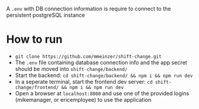 A `.env` with DB connection information is require to connect to the persistent postgreSQL instance
# How to run
- `git clone https://github.com/mmeinzer/shift-change.git`
- The `.env` file containing database connection info and the app secret should be moved into `shift-change/backend/`
- Start the backend: `cd shift-change/backend/ && npm i && npm run dev`
- In a seperate terminal, start the frontend dev server: `cd shift-change/frontend/ && npm i && npm run dev`
- Open a browser at `localhost:8000` and use one of the provided logins (mikemanager, or ericemployee) to use the application
